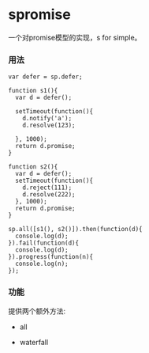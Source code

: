 # spromise

一个对promise模型的实现，s for simple。

### 用法

    var defer = sp.defer;

    function s1(){
      var d = defer();

      setTimeout(function(){
        d.notify('a');
        d.resolve(123);

      }, 1000);
      return d.promise;
    }

    function s2(){
      var d = defer();
      setTimeout(function(){
        d.reject(111);
        d.resolve(222);
      }, 1000);
      return d.promise;
    }

    sp.all([s1(), s2()]).then(function(d){
      console.log(d);
    }).fail(function(d){
      console.log(d);
    }).progress(function(n){
      console.log(n);
    });
    
### 功能

提供两个额外方法:
  
+ all

+ waterfall